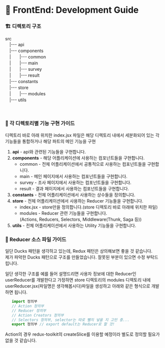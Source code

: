 # 🌌 FrontEnd: Development Guide

### 🏗 디렉토리 구조

src  
　|--- api  
　|--- components  
　|　　|--- common  
　|　　|--- main  
　|　　|--- survey  
　|　　|--- result  
　|--- constants  
　|--- store  
　|　　|--- modules  
　|--- utils

</br>

### 📒 각 디렉토리별 기능 구현 가이드

디렉토리 바로 아래 위치한 index.jsx 파일은 해당 디렉토리 내에서 세분화되어 있는 각 기능들을 통합하거나 해당 파트의 메인 기능을 구현

1. **api** - api와 관련된 기능들을 구현합니다.
2. **components** - 해당 어플리케이션에 사용하는 컴포넌트들을 구현합니다.
   - common - 전체 어플리케이션에서 공통적으로 사용하는 컴포넌트들을 구현합니다.
   - main - 메인 페이지에서 사용하는 컴포넌트들을 구현합니다.
   - survey - 조사 페이지에서 사용하는 컴포넌트들을 구현합니다.
   - result - 결과 페이지에서 사용하는 컴포넌트들을 구현합니다.
3. **constants** - 전체 어플리케이션에서 사용하는 상수들을 정의합니다.
4. **store** - 전체 어플리케이션에서 사용하는 Reducer 기능들을 구현합니다.
   - index.jsx - store만을 정의합니다.(store 디렉토리 바로 아래에 위치한 파일)
   - modules - Reducer 관련 기능들을 구현합니다.  
     (Actions, Reducers, Selectors, Middleware(Thunk, Saga 등))
5. **utils** - 전체 어플리케이션에서 사용하는 Utility 기능들을 구현합니다.

### 📖 Reducer 소스 파일 가이드

일단 Ducks 패턴을 생각하고 있는데, Redux 패턴은 상의해보면 좋을 것 같습니다.  
제가 파악한 Ducks 패턴으로 구조를 만들었습니다. 잘못된 부분이 있으면 수정 부탁드립니다.

일단 생각한 구조를 예를 들어 설명드리면 사용자 정보에 대한 Reducer인 userReducer를 개발한다고 가정하면 store 디렉토리의 modules 디렉토리 내에 userReducer.jsx(파일명은 생각해봅시다)파일을 생성하고 아래와 같은 형식으로 개발하면 됩니다.

```javascript
   import 정의부
   // Action 정의부
   // Reducer 정의부
   // Action Creators 정의부
   // Selectors 정의부, selector는 따로 뺄지 넣을 지 고민 중...
   export 정의부 // export default는 Reducer로 할 것!
```

Action의 경우 redux-toolkit의 createSlice를 이용할 예정이라 별도로 정의할 필요가 없을 것 같습니다.
